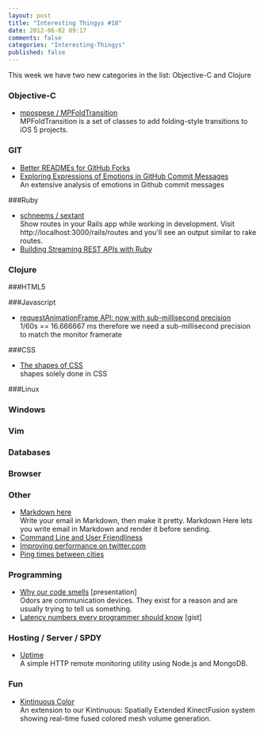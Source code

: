 ```yaml
---
layout: post
title: "Interesting Thingys #18"
date: 2012-06-02 09:17
comments: false
categories: "Interesting-Thingys"
published: false
---
```


This week we have two new categories in the list: Objective-C and Clojure
<!-- More -->

### Objective-C
- [mpospese / MPFoldTransition](https://github.com/mpospese/MPFoldTransition)  
  MPFoldTransition is a set of classes to add folding-style transitions to iOS 5 projects.

### GIT
- [Better READMEs for GitHub Forks](http://adammck.com/2012/05/16/better-readmes-for-github-forks.html)
- [Exploring Expressions of Emotions in GitHub Commit Messages](http://geeksta.net/geeklog/exploring-expressions-emotions-github-commit-messages/)  
  An extensive analysis of emotions in Github commit messages

###Ruby
- [schneems / sextant](https://github.com/schneems/sextant)  
  Show routes in your Rails app while working in development. Visit http://localhost:3000/rails/routes and you'll see an output similar to rake routes.
- [Building Streaming REST APIs with Ruby](http://intridea.com/blog/2012/5/24/building-streaming-rest-apis-with-ruby)  
  


### Clojure

###HTML5

###Javascript
- [requestAnimationFrame API: now with sub-millisecond precision](http://updates.html5rocks.com/2012/05/requestAnimationFrame-API-now-with-sub-millisecond-precision)  
  1/60s == 16.666667 ms therefore we need a sub-millisecond precision to match the monitor framerate

###CSS
- [The shapes of CSS](http://css-tricks.com/examples/ShapesOfCSS/)  
  shapes solely done in CSS

###Linux

### Windows

### Vim

### Databases

### Browser

### Other
- [Markdown here](https://github.com/adam-p/markdown-here)  
  Write your email in Markdown, then make it pretty. Markdown Here lets you write email in Markdown and render it before sending.
- [Command Line and User Friendliness](http://www.terminally-incoherent.com/blog/2012/05/30/command-line-and-user-friendliness/)
- [Improving performance on twitter.com](http://engineering.twitter.com/2012/05/improving-performance-on-twittercom.html)
- [Ping times between cities](https://wondernetwork.com/pings/)

### Programming
- [Why our code smells](http://opensoul.org/blog/archives/2012/05/23/why-our-code-smells) [presentation]  
  Odors are communication devices. They exist for a reason and are usually trying to tell us something.
- [Latency numbers every programmer should know](https://gist.github.com/2841832) [gist]

### Hosting / Server / SPDY
- [Uptime](http://fzaninotto.github.com/uptime/)  
  A simple HTTP remote monitoring utility using Node.js and MongoDB.

### Fun
- [Kintinuous Color](http://www.youtube.com/watch?v=mqp3bWqxDsc)  
  An extension to our Kintinuous: Spatially Extended KinectFusion system showing real-time fused colored mesh volume generation.
